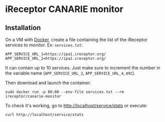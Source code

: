 # iReceptor CANARIE monitor

## Installation
On a VM with [Docker](https://docs.docker.com/install/linux/docker-ce/ubuntu/), create a file containing the list of the iReceptor services to monitor. Ex: `services.txt`:
```
APP_SERVICE_URL_1=https://ipa1.ireceptor.org/
APP_SERVICE_URL_2=https://ipa2.ireceptor.org/
```

It can contain up to 10 services. Just make sure to increment the number in the variable name (`APP_SERVICE_URL_3`, `APP_SERVICE_URL_4`, etc).

Then download and launch the container:
```
sudo docker run -p 80:80 --env-file services.txt --rm ireceptor/canarie-monitor
```

To check it's working, go to <http://localhost/service/stats> or execute:
```
curl http://localhost/service/stats
```
